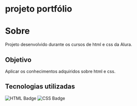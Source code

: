 # projeto portfólio

# Sobre
   Projeto desenvolvido durante os cursos de html e css da Alura.
   
   ## Objetivo 
   Aplicar os conhecimentos adquiridos sobre html e css.
  
## Tecnologias utilizadas 
  ![HTML Badge](https://img.shields.io/badge/HTML-239120?style=for-the-badge&logo=html5&logoColor=white)
  ![CSS Badge](https://img.shields.io/badge/CSS-239120?style=for-the-badge&logo=css3&logoColor=white)
